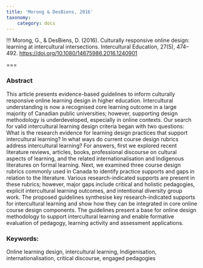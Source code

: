 ```yaml
---
title: 'Morong & DesBiens, 2016'
taxonomy:
    category: docs
---
```


!!! Morong, G., & DesBiens, D. (2016). Culturally responsive online design: learning at intercultural intersections. Intercultural Education, 27(5), 474–492. https://doi.org/10.1080/14675986.2016.1240901


===
### Abstract

This article presents evidence-based guidelines to inform culturally responsive online learning design in higher education. Intercultural understanding is now a recognised core learning outcome in a large majority of Canadian public universities; however, supporting design methodology is underdeveloped, especially in online contexts. Our search for valid intercultural learning design criteria began with two questions: What is the research evidence for learning design practices that support intercultural learning? In what ways do current course design rubrics address intercultural learning? For answers, first we explored recent literature reviews, articles, books, professional discourse on cultural aspects of learning, and the related internationalisation and Indigenous literatures on formal learning. Next, we examined three course design rubrics commonly used in Canada to identify practice supports and gaps in relation to the literature. Various research-indicated supports are present in these rubrics; however, major gaps include critical and holistic pedagogies, explicit intercultural learning outcomes, and intentional diversity group work. The proposed guidelines synthesise key research-indicated supports for intercultural learning and show how they can be integrated in core online course design components. The guidelines present a base for online design methodology to support intercultural learning and enable formative evaluation of pedagogy, learning activity and assessment applications.

### Keywords:
Online learning design, intercultural learning, Indigenisation, internationalisation, critical discourse, engaged pedagogies
